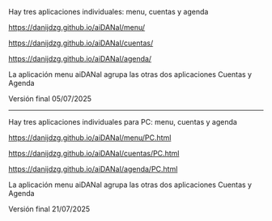 Hay tres aplicaciones individuales: menu, cuentas y agenda

https://danijdzg.github.io/aiDANaI/menu/

https://danijdzg.github.io/aiDANaI/cuentas/

https://danijdzg.github.io/aiDANaI/agenda/

La aplicación menu aiDANaI agrupa las otras dos aplicaciones Cuentas y Agenda

Versión final 05/07/2025

********************************************************************

Hay tres aplicaciones individuales para PC: menu, cuentas y agenda

https://danijdzg.github.io/aiDANaI/menu/PC.html

https://danijdzg.github.io/aiDANaI/cuentas/PC.html

https://danijdzg.github.io/aiDANaI/agenda/PC.html

La aplicación menu aiDANaI agrupa las otras dos aplicaciones Cuentas y Agenda

Versión final 21/07/2025

